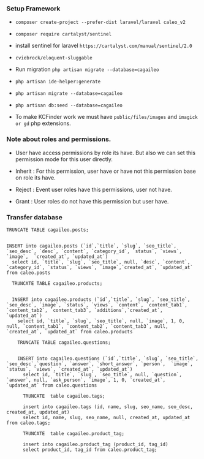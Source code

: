 ### Setup Framework 

* `composer create-project --prefer-dist laravel/laravel caleo_v2`

* `composer require cartalyst/sentinel`

* install sentinel for laravel `https://cartalyst.com/manual/sentinel/2.0`

* `cviebrock/eloquent-sluggable`

* Run migration `php artisan migrate --database=cagaileo`

* `php artisan ide-helper:generate`

* `php artisan migrate --database=cagaileo`

* `php artisan db:seed --database=cagaileo`

* To make KCFinder work we must have `public/files/images` and `imagick or gd` php extensions.

### Note about roles and permissions.

* User have access permissions by role its have. But also we can set this permission mode for this user directly.

 - Inherit : For this permission, user have or have not this permission base on role its have.
 
 - Reject : Event user roles have this permissions, user not have.
 
 - Grant : User roles do not have this permission but user have.
 
### Transfer database

```$xslt
TRUNCATE TABLE cagaileo.posts;


INSERT into cagaileo.posts (`id`,`title`, `slug`, `seo_title`, `seo_desc`, `desc`, `content`, `category_id`, `status`, `views`, `image`,  `created_at`, `updated_at`)
  select id, `title`, `slug`, `seo_title`, null, `desc`, `content`, `category_id`, `status`, `views`, `image`,`created_at`, `updated_at` from caleo.posts
  
  TRUNCATE TABLE cagaileo.products;
  
  
  INSERT into cagaileo.products (`id`,`title`, `slug`, `seo_title`, `seo_desc`, `image`, `status`, `views`, `content`, `content_tab1`, `content_tab2`, `content_tab3`, `additions`,`created_at`, `updated_at`)
    select id, `title`, `slug`, `seo_title`, null, `image`, 1, 0, null, `content_tab1`, `content_tab2`, `content_tab3`, null, `created_at`, `updated_at` from caleo.products
    
    TRUNCATE TABLE cagaileo.questions;
    
    
    INSERT into cagaileo.questions (`id`,`title`, `slug`, `seo_title`, `seo_desc`,`question`, `answer`, `short_answer`, `person`,  `image`, `status`, `views`, `created_at`, `updated_at`)
      select id, `title`, `slug`, `seo_title`, null, `question`, `answer`, null, `ask_person`, `image`, 1, 0, `created_at`, `updated_at` from caleo.questions
      
      TRUNCATE  table cagaileo.tags;
      
      insert into cagaileo.tags (id, name, slug, seo_name, seo_desc, created_at, updated_at)
      select id, name, slug, seo_name, null, created_at, updated_at from caleo.tags;
      
      TRUNCATE  table cagaileo.product_tag;
      
      insert into cagaileo.product_tag (product_id, tag_id)
      select product_id, tag_id from caleo.product_tag;

``` 
 